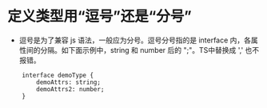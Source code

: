 # 定义类型用“逗号”还是“分号”
- 逗号是为了兼容 js 语法，一般应为分号。逗号分号指的是 interface 内，各属性间的分隔。如下面示例中，string 和 number 后的 ";"。TS中替换成 ',' 也不报错。
```TS
    interface demoType {
        demoAttrs: string;
        demoAttrs2: number;
    }
```
